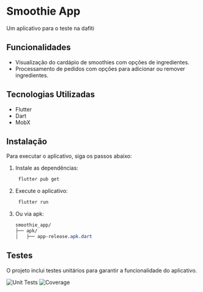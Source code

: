 # Smoothie App

Um aplicativo para o teste na dafiti

## Funcionalidades

- Visualização do cardápio de smoothies com opções de ingredientes.
- Processamento de pedidos com opções para adicionar ou remover ingredientes.

## Tecnologias Utilizadas

- Flutter
- Dart
- MobX

## Instalação

Para executar o aplicativo, siga os passos abaixo:

1. Instale as dependências:

   ```bash
    flutter pub get
    ```

2. Execute o aplicativo:

   ```bash
    flutter run
    ```
3. Ou via apk:

    ```scss
    smoothie_app/
    ├── apk/
    │   ├── app-release.apk.dart
    ```

## Testes

O projeto inclui testes unitários para garantir a funcionalidade do aplicativo.

![Unit Tests](https://img.shields.io/badge/Flutter%20Tests-Passing-brightgreen)
![Coverage](https://img.shields.io/badge/Coverage-100%25-brightgreen)
